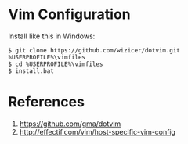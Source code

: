 Vim Configuration
=================

Install like this in Windows:

    $ git clone https://github.com/wizicer/dotvim.git %USERPROFILE%\vimfiles
    $ cd %USERPROFILE%\vimfiles
    $ install.bat

References
==========

1. <https://github.com/gma/dotvim>
2. <http://effectif.com/vim/host-specific-vim-config>
